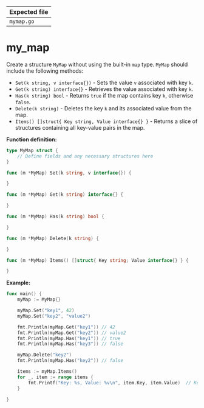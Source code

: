 | Expected file |
| ------------- |
| `mymap.go`    |

# my_map

Create a structure `MyMap` without using the built-in `map` type. `MyMap` should include the following methods:

- `Set(k string, v interface{})` - Sets the value `v` associated with key `k`.
- `Get(k string) interface{}` - Retrieves the value associated with key `k`.
- `Has(k string) bool` - Returns `true` if the map contains key `k`, otherwise `false`.
- `Delete(k string)` - Deletes the key `k` and its associated value from the map.
- `Items() []struct{ Key string, Value interface{} }` - Returns a slice of structures containing all key-value pairs in the map.

**Function definition:**

```go
type MyMap struct {
    // Define fields and any necessary structures here
}

func (m *MyMap) Set(k string, v interface{}) {

}

func (m *MyMap) Get(k string) interface{} {

}

func (m *MyMap) Has(k string) bool {

}

func (m *MyMap) Delete(k string) {

}

func (m *MyMap) Items() []struct{ Key string; Value interface{} } {

}
```

**Example:**

```go
func main() {
    myMap := MyMap{}

    myMap.Set("key1", 42)
    myMap.Set("key2", "value2")

    fmt.Println(myMap.Get("key1")) // 42
    fmt.Println(myMap.Get("key2")) // value2
    fmt.Println(myMap.Has("key1")) // true
    fmt.Println(myMap.Has("key3")) // false

    myMap.Delete("key2")
    fmt.Println(myMap.Has("key2")) // false

    items := myMap.Items()
    for _, item := range items {
        fmt.Printf("Key: %s, Value: %v\n", item.Key, item.Value)  // Key: key1, Value: 42
    }

}
```
